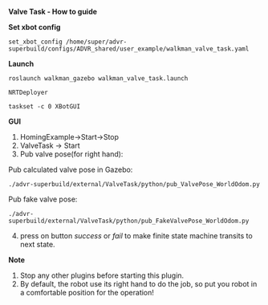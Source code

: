 **Valve Task - How to guide**

**Set xbot config**
```
set_xbot_config /home/super/advr-superbuild/configs/ADVR_shared/user_example/walkman_valve_task.yaml

```


**Launch**
```
roslaunch walkman_gazebo walkman_valve_task.launch
```

```
NRTDeployer
```

```
taskset -c 0 XBotGUI
```


**GUI**
1) HomingExample->Start->Stop
2) ValveTask -> Start
3) Pub valve pose(for right hand):

Pub calculated valve pose in Gazebo:

```
./advr-superbuild/external/ValveTask/python/pub_ValvePose_WorldOdom.py
```

Pub fake valve pose:
```
./advr-superbuild/external/ValveTask/python/pub_FakeValvePose_WorldOdom.py
```


       
4) press on button _success_ or _fail_ to make finite state machine transits to next state.


**Note**
1) Stop any other plugins before starting this plugin.
2) By default, the robot use its right hand to do the job, so put you robot in a comfortable position for the operation!

